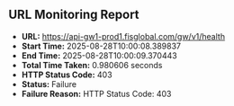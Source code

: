 ## URL Monitoring Report

- **URL:** https://api-gw1-prod1.fisglobal.com/gw/v1/health
- **Start Time:** 2025-08-28T10:00:08.389837
- **End Time:** 2025-08-28T10:00:09.370443
- **Total Time Taken:** 0.980606 seconds
- **HTTP Status Code:** 403
- **Status:** Failure
- **Failure Reason:** HTTP Status Code: 403
